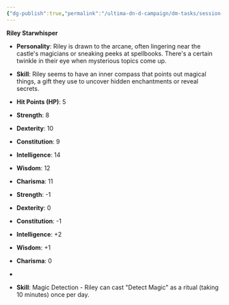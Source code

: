 ```yaml
---
{"dg-publish":true,"permalink":"/ultima-dn-d-campaign/dm-tasks/session-zero-folder/npc-s/riley/"}
---
```




**Riley Starwhisper**

- **Personality**: Riley is drawn to the arcane, often lingering near the castle's magicians or sneaking peeks at spellbooks. There's a certain twinkle in their eye when mysterious topics come up.
- **Skill**: Riley seems to have an inner compass that points out magical things, a gift they use to uncover hidden enchantments or reveal secrets.

- **Hit Points (HP)**: 5
- **Strength**: 8
- **Dexterity**: 10
- **Constitution**: 9
- **Intelligence**: 14
- **Wisdom**: 12
- **Charisma**: 11

- **Strength**: -1
- **Dexterity**: 0
- **Constitution**: -1
- **Intelligence**: +2
- **Wisdom**: +1
- **Charisma**: 0
- 
- **Skill**: Magic Detection - Riley can cast "Detect Magic" as a ritual (taking 10 minutes) once per day.